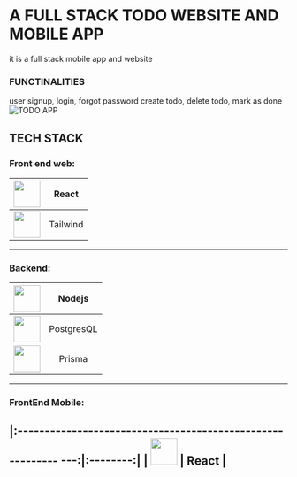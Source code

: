 # A FULL STACK TODO WEBSITE AND MOBILE APP
it is a full stack mobile app and website
### FUNCTINALITIES
user signup, login, forgot password
create todo, delete todo, mark as done
![TODO APP](https://github.com/Abishek-Newar/360CircleInfotech/assets/97790157/a3337351-64a5-406c-a216-744b6e9e220d)

## TECH STACK
### Front end web: 
| <img src="https://skillicons.dev/icons?i=react" width=48 />    | React    |
|:--------------------------------------------------------------:|:--------:|
| <img src="https://skillicons.dev/icons?i=tailwind" width=48 /> | Tailwind |
---
### Backend: 
| <img src="https://skillicons.dev/icons?i=nodejs" width=48 />    | Nodejs     |
|:---------------------------------------------------------------:|:----------:|
| <img src="https://skillicons.dev/icons?i=postgres"  width=48 /> | PostgresQL |
| <img src="https://skillicons.dev/icons?i=prisma"    width=48 /> | Prisma     |
---
### FrontEnd Mobile: 
|:---------------------------------------------------------- ---:|:--------:|
| <img src="https://skillicons.dev/icons?i=react" width=48 />    | React    |
---

